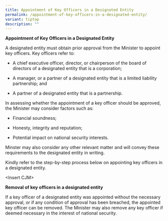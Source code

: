 ```yaml
---
title: Appointment of Key Officers in a Designated Entity
permalink: /appointment-of-key-officers-in-a-designated-entity/
variant: tiptap
description: ""
---
```

<p><strong>Appointment of Key Officers in a Designated Entity</strong>
</p>
<p>A designated entity must obtain prior approval from the Minister to appoint
key officers. Key officers refer to:</p>
<ul data-tight="true" class="tight">
<li>
<p>A chief executive officer, director, or chairperson of the board of directors
of a designated entity that is a corporation;</p>
</li>
<li>
<p>A manager, or a partner of a designated entity that is a limited liability
partnership; and</p>
</li>
<li>
<p>A partner of a designated entity that is a partnership.</p>
</li>
</ul>
<p></p>
<p>In assessing whether the appointment of a key officer should be approved,
the Minister may consider factors such as:</p>
<ul>
<li>
<p>Financial soundness;</p>
</li>
<li>
<p>Honesty, integrity and reputation;</p>
</li>
<li>
<p>Potential impact on national security interests.</p>
</li>
</ul>
<p>Minster may also consider any other relevant matter and will convey these
requirements to the designated entity in writing.</p>
<p>Kindly refer to the step-by-step process below on appointing key officers
in a designated entity.</p>
<p>&lt;Insert CJM&gt;</p>
<p></p>
<p><strong>Removal of key officers in a designated entity</strong>
</p>
<p>If a key officer of a designated entity was appointed without the necessary
approval, or if any condition of approval has been breached, the appointed
key officer can be removed. The Minister may also remove any key officer
if deemed necessary in the interest of national security.</p>
<p></p>